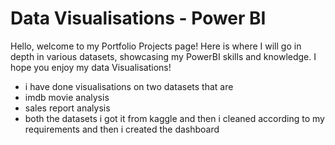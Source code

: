 # Data Visualisations - Power BI
Hello, welcome to my Portfolio Projects page! Here is where I will go in depth in various datasets, showcasing my PowerBI skills and knowledge. I hope you enjoy my data Visualisations!
- i have done visualisations on two datasets that are
- imdb movie analysis
- sales report analysis
- both the datasets i got it from kaggle and then i cleaned according to my requirements and then i created the dashboard


